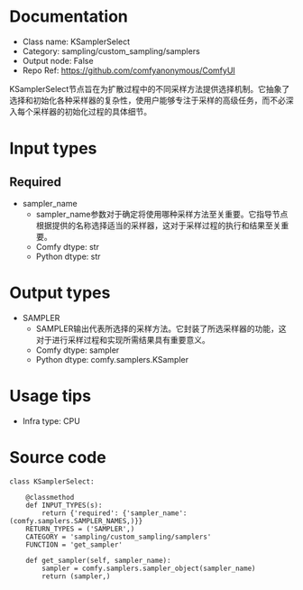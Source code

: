 # Documentation
- Class name: KSamplerSelect
- Category: sampling/custom_sampling/samplers
- Output node: False
- Repo Ref: https://github.com/comfyanonymous/ComfyUI

KSamplerSelect节点旨在为扩散过程中的不同采样方法提供选择机制。它抽象了选择和初始化各种采样器的复杂性，使用户能够专注于采样的高级任务，而不必深入每个采样器的初始化过程的具体细节。

# Input types
## Required
- sampler_name
    - sampler_name参数对于确定将使用哪种采样方法至关重要。它指导节点根据提供的名称选择适当的采样器，这对于采样过程的执行和结果至关重要。
    - Comfy dtype: str
    - Python dtype: str

# Output types
- SAMPLER
    - SAMPLER输出代表所选择的采样方法。它封装了所选采样器的功能，这对于进行采样过程和实现所需结果具有重要意义。
    - Comfy dtype: sampler
    - Python dtype: comfy.samplers.KSampler

# Usage tips
- Infra type: CPU

# Source code
```
class KSamplerSelect:

    @classmethod
    def INPUT_TYPES(s):
        return {'required': {'sampler_name': (comfy.samplers.SAMPLER_NAMES,)}}
    RETURN_TYPES = ('SAMPLER',)
    CATEGORY = 'sampling/custom_sampling/samplers'
    FUNCTION = 'get_sampler'

    def get_sampler(self, sampler_name):
        sampler = comfy.samplers.sampler_object(sampler_name)
        return (sampler,)
```